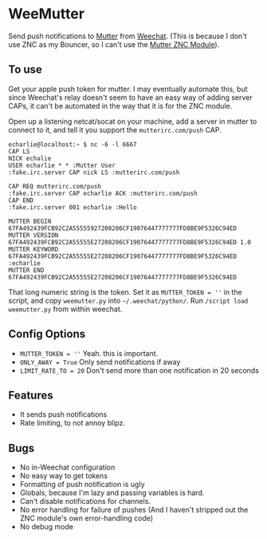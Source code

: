 WeeMutter
=========

Send push notifications to [Mutter](https://www.mutterirc.com/) from
[Weechat](https://weechat.org/). (This is because I don't use
ZNC as my Bouncer, so I can't use the
[Mutter ZNC Module](https://bitbucket.org/jmclough/mutter-push/overview)).

## To use
Get your apple push token for mutter. I may eventually automate this,
but since Weechat's relay doesn't seem to have an easy way of adding
server CAPs, it can't be automated in the way that it is for the ZNC
module.

Open up a listening netcat/socat on your machine, add a server in mutter
to connect to it, and tell it you support the ```mutterirc.com/push``` CAP.

    echarlie@localhost:~ $ nc -6 -l 6667 
    CAP LS
    NICK echalie
    USER echarlie * * :Mutter User
    :fake.irc.server CAP nick LS :mutterirc.com/push

    CAP REQ mutterirc.com/push
    :fake.irc.server CAP echarlie ACK :mutterirc.com/push                                                         
    CAP END
    :fake.irc.server 001 echarlie :Hello
    
    MUTTER BEGIN 67FA492439FCB92C2A55555927208206CF19076447777777FD8BE9F5326C94ED
    MUTTER VERSION 67FA492439FCB92C2A55555E27208206CF19076447777777FD8BE9F5326C94ED 1.0
    MUTTER KEYWORD 67FA492439FCB92C2A55555E27208206CF19076447777777FD8BE9F5326C94ED :echarlie
    MUTTER END 67FA492439FCB92C2A55555E27208206CF19076447777777FD8BE9F5326C94ED

That long numeric string is the token. Set it as ```MUTTER_TOKEN = ''``` in
the script, and copy ```weemutter.py``` into ```~/.weechat/python/```. Run 
```/script load weemutter.py``` from within weechat.

## Config Options

- ```MUTTER_TOKEN = ''``` Yeah. this is important.
- ```ONLY_AWAY = True``` Only send notifications if away
- ```LIMIT_RATE_TO = 20``` Don't send more than one notification in 20 seconds

## Features

- It sends push notifications
- Rate limiting, to not annoy blipz.

## Bugs

- No in-Weechat configuration
- No easy way to get tokens
- Formatting of push notification is ugly
- Globals, because I'm lazy and passing variables is hard.
- Can't disable notifications for channels.
- No error handling for failure of pushes (And I haven't stripped out the ZNC module's own error-handling code)
- No debug mode
